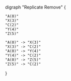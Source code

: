 digraph "Replicate Remove" {

    "A(0)"
    "X(3)"
    "C(2)"
    "Y(4)"
    "Z(5)"

    "A(0)" -> "X(3)"
    "X(3)" -> "C(2)"
    "A(0)" -> "Y(4)"
    "Y(4)" -> "C(2)"
    "A(0)" -> "Z(5)"
    "Z(5)" -> "C(2)"

}

